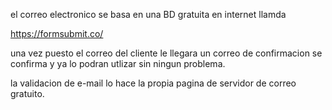 el correo electronico se basa en una BD gratuita en internet llamda

https://formsubmit.co/


una vez puesto el correo del cliente le llegara un correo de confirmacion se confirma y ya lo podran utlizar sin ningun problema.


la validacion de e-mail lo hace la propia pagina
de servidor de correo gratuito.






